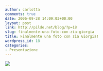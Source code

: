```yaml
---
author: carlotta
comments: true
date: 2006-09-28 14:09:03+00:00
layout: post
link: http://pilde.net/blog/?p=18
slug: finalmente-una-foto-con-zia-giorgia
title: Finalmente una foto con zia Giorgia!
wordpress_id: 18
categories:
- Presentazione
---
```


![](http://pilde.net/blog/wp-content/uploads/2006/09/ziagiorgia.JPG)



